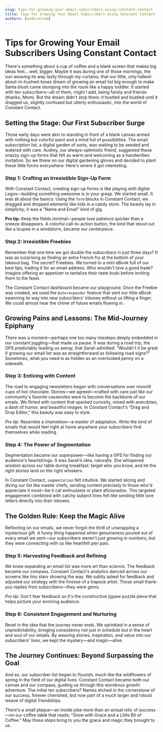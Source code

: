 ```yaml
---
slug: tips-for-growing-your-email-subscribers-using-constant-contact
title: Tips for Growing Your Email Subscribers Using Constant Contact
authors: [undirected]
---
```



# Tips for Growing Your Email Subscribers Using Constant Contact

There's something about a cup of coffee and a blank screen that makes big ideas feel... well, bigger. Maybe it was during one of those mornings, the sun weaving its way lazily through my curtains, that our little, only-talked-about-in-hushed-tones dream of growing an email list big enough to make Santa blush came stomping into the room like a happy toddler. It started with ten subscribers—all of them, might I add, being family and friends (thanks, Mom). But the dream didn't stop there; it hustled and bustled until it dragged us, slightly confused but utterly enthusiastic, into the world of Constant Contact.

## Setting the Stage: Our First Subscriber Surge

Those early days were akin to standing in front of a blank canvas armed with nothing but colorful paint and a mind full of possibilities. The email subscription list, a digital garden of sorts, was waiting to be seeded and watered with care. Audrey, our always-optimistic friend, suggested these snazzy sign-up forms that felt as warm and welcoming as a handwritten invitation. So we threw on our digital gardening gloves and decided to plant these little forms everywhere. Here's where it got interesting.

### Step 1: Crafting an Irresistible Sign-Up Form

With Constant Contact, creating sign-up forms is like playing with digital Legos—building something awesome is in your grasp. We started small. It was all about the basics. Using the `form` blocks in Constant Contact, we dragged and dropped elements like kids in a candy store. The beauty lay in simplicity; it was a "Name and Email" kind of gig. 

**Pro tip:** Keep the fields minimal—people lose patience quicker than a sneeze disappears. A colorful call-to-action button, the kind that stood out like a toupee in a windstorm, became our centerpiece.

### Step 2: Irresistible Freebies

Remember that one time we got double the subscribers in just three days? It was as surprising as finding an extra French fry at the bottom of your takeout bag. The secret? Freebies. We turned to a mini eBook full of our best tips, trading it for an email address. Who wouldn't love a good trade? Imagine offering an appetizer to tantalize their taste buds before inviting them to the feast.

The Constant Contact dashboard became our playground. Once the Freebie was created, we used the `Autoresponder` feature that sent our little eBook swanning its way into new subscribers' inboxes without us lifting a finger. We could almost hear the chime of future emails flowing in.

## Growing Pains and Lessons: The Mid-Journey Epiphany

There was a moment—perhaps one too many missteps deeply embedded in our constant juggling—that made us pause. It was during a road trip, the GPS predictably leading us astray, that Sarah admitted: "Wouldn't it be great if growing our email list was as straightforward as following road signs?" Sometimes, what you need is as hidden as an overlooked penny on a sidewalk.

### Step 3: Enticing with Content

The road to engaging newsletters began with conversations over moonlit cups of hot chocolate. Stories—we agreed—crafted with care just like our community's favorite casseroles were to become the backbone of our emails. We flirted with content that sparked curiosity, mixed with anecdotes, a dash of humor, and beautiful images. In Constant Contact's “Drag and Drop Editor,” this beauty was easy to style.

*Pro tip:* Resemble a chameleon—a master of adaptation. Write the kind of emails that would feel right at home anywhere your subscribers find themselves while reading.

### Step 4: The Power of Segmentation

Segmentation became our superpower—like having a GPS for finding our audience's heartstrings. It was Sarah’s idea, naturally. She whispered wisdom across our table during breakfast: target who you know, and let the right stories land on the right whiskers. 

In Constant Contact, `segmentation` felt intuitive. We started slicing and dicing our list like master chefs, sending content precisely to those who'd appreciate it most—be it cat enthusiasts or plant aficionados. This targeted engagement combined with catchy subject lines felt like sending little love letters directly into their inboxes.

## The Golden Rule: Keep the Magic Alive

Reflecting on our emails, we never forgot the thrill of unwrapping a mysterious gift. A funny thing happened when genuineness poured out of every email we sent—our subscribers weren't just growing in numbers, but they were connecting with us like heartfelt pen pals.

### Step 5: Harvesting Feedback and Refining

We knew expanding an email list was more art than science. The feedback became our compass. Constant Contact's analytics danced across our screens like tiny stars showing the way. We subtly asked for feedback and adjusted our strategy with the finesse of a trapeze artist. Those small thank-you replies from subscribers—they were gems.

*Pro tip:* Don't fear feedback as it's the constructive jigsaw puzzle piece that helps picture your evolving audience.

### Step 6: Consistent Engagement and Nurturing 

Revel in the idea that the journey never ends. We sprinkled in a sense of unpredictability, bringing consistency not just in schedule but in the heart and soul of our emails. By weaving stories, inspiration, and value into our subscribers’ lives, we kept the mystery—and magic—alive.

## The Journey Continues: Beyond Surpassing the Goal

And so, our subscriber list began to flourish, much like the wildflowers of spring in the field of our digital lives. Constant Contact became both our canvas and our compass, guiding us through this wondrous growth adventure. The initial ten subscribers? Names etched in the cornerstone of our success, forever cherished, but now part of a much larger and robust weave of digital friendships.

There's a small plaque—an inside joke more than an actual relic of success—on our coffee table that reads: "Grow with Grace and a Little Bit of Coffee." May these steps bring to you the grace and magic they brought to us.